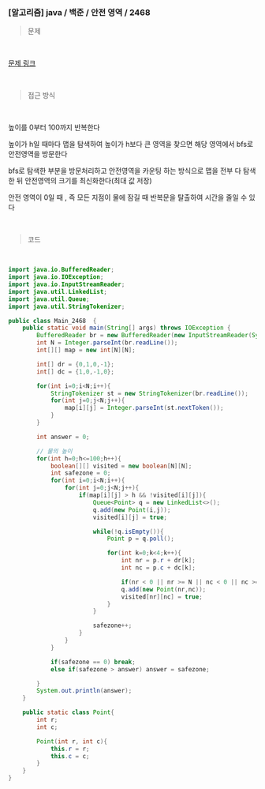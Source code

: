 <h3>[알고리즘]  java / 백준 / 안전 영역 / 2468 </h3>

> 문제
> 

<br>

[문제 링크](https://www.acmicpc.net/problem/2468)

<br>

> 접근 방식
> 

<br>

높이를 0부터 100까지 반복한다

높이가 h일 때마다 맵을 탐색하여 높이가 h보다 큰 영역을 찾으면 해당 영역에서 bfs로 안전영역을 방문한다

bfs로 탐색한 부분을 방문처리하고 안전영역을 카운팅 하는 방식으로 맵을 전부 다 탐색한 뒤 안전영역의 크기를 최신화한다(최대 값 저장)

안전 영역이 0일 때 , 즉 모든 지점이 물에 잠길 때 반복문을 탈출하여 시간을 줄일 수 있다

<br>

> 코드
> 

<br>

```java
import java.io.BufferedReader;
import java.io.IOException;
import java.io.InputStreamReader;
import java.util.LinkedList;
import java.util.Queue;
import java.util.StringTokenizer;

public class Main_2468  {
    public static void main(String[] args) throws IOException {
        BufferedReader br = new BufferedReader(new InputStreamReader(System.in));
        int N = Integer.parseInt(br.readLine());
        int[][] map = new int[N][N];

        int[] dr = {0,1,0,-1};
        int[] dc = {1,0,-1,0};

        for(int i=0;i<N;i++){
            StringTokenizer st = new StringTokenizer(br.readLine());
            for(int j=0;j<N;j++){
                map[i][j] = Integer.parseInt(st.nextToken());
            }
        }

        int answer = 0;

        // 물의 높이
        for(int h=0;h<=100;h++){
            boolean[][] visited = new boolean[N][N];
            int safezone = 0;
            for(int i=0;i<N;i++){
                for(int j=0;j<N;j++){
                    if(map[i][j] > h && !visited[i][j]){
                        Queue<Point> q = new LinkedList<>();
                        q.add(new Point(i,j));
                        visited[i][j] = true;

                        while(!q.isEmpty()){
                            Point p = q.poll();

                            for(int k=0;k<4;k++){
                                int nr = p.r + dr[k];
                                int nc = p.c + dc[k];

                                if(nr < 0 || nr >= N || nc < 0 || nc >= N || visited[nr][nc] || map[nr][nc] <= h) continue;
                                q.add(new Point(nr,nc));
                                visited[nr][nc] = true;
                            }
                        }

                        safezone++;
                    }
                }
            }

            if(safezone == 0) break;
            else if(safezone > answer) answer = safezone;

        }
        System.out.println(answer);
    }

    public static class Point{
        int r;
        int c;

        Point(int r, int c){
            this.r = r;
            this.c = c;
        }
    }
}
```
